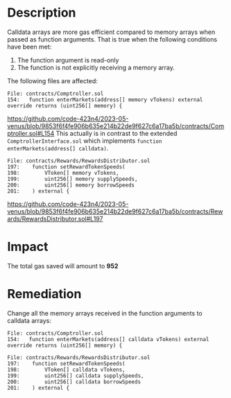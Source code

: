 # Description
Calldata arrays are more gas efficient compared to memory arrays when passed as function arguments. That is true when the following conditions have been met:

1. The function argument is read-only
2. The function is not explicitly receiving a memory array.

The following files are affected:
```solidity
File: contracts/Comptroller.sol
154:   function enterMarkets(address[] memory vTokens) external override returns (uint256[] memory) {
```
https://github.com/code-423n4/2023-05-venus/blob/9853f6f4fe906b635e214b22de9f627c6a17ba5b/contracts/Comptroller.sol#L154
This actually is in contrast to the extended `ComptrollerInterface.sol` which implements `function enterMarkets(address[] calldata)`.

```solidity
File: contracts/Rewards/RewardsDistributor.sol
197:    function setRewardTokenSpeeds(
198:        VToken[] memory vTokens,
199:        uint256[] memory supplySpeeds,
200:        uint256[] memory borrowSpeeds
201:    ) external {
```
https://github.com/code-423n4/2023-05-venus/blob/9853f6f4fe906b635e214b22de9f627c6a17ba5b/contracts/Rewards/RewardsDistributor.sol#L197

# Impact
The total gas saved will amount to **952**
# Remediation
Change all the memory arrays received in the function arguments to calldata arrays:
```solidity
File: contracts/Comptroller.sol
154:   function enterMarkets(address[] calldata vTokens) external override returns (uint256[] memory) {
```

```solidity
File: contracts/Rewards/RewardsDistributor.sol
197:    function setRewardTokenSpeeds(
198:        VToken[] calldata vTokens,
199:        uint256[] calldata supplySpeeds,
200:        uint256[] calldata borrowSpeeds
201:    ) external {
```


